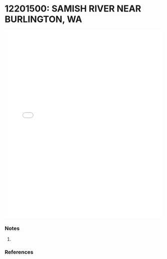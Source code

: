 # 12201500: SAMISH RIVER NEAR BURLINGTON, WA

<iframe src="/distribution_estimation/_static/stations/12201500_fdc.html" width="100%" height="600" frameborder="0"></iframe>

### Notes
1. 

### References

